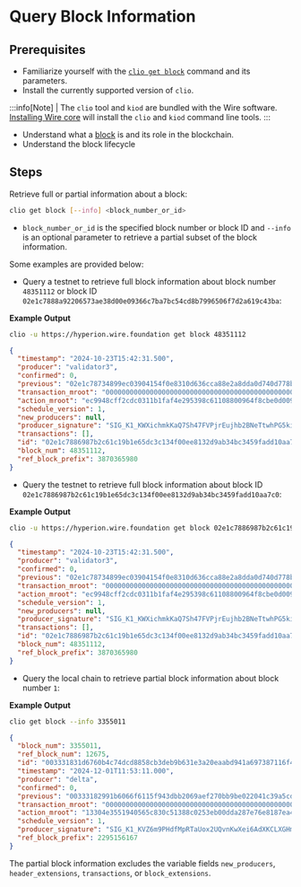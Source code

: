 # Query Block Information

## Prerequisites

* Familiarize yourself with the [`clio get block`](/docs/api-reference/tooling/clio/command-reference/get/block.md) command and its parameters.
* Install the currently supported version of `clio`.

:::info[Note]
| The `clio` tool and `kiod` are bundled with the Wire software. [Installing Wire core](/docs/getting-started/install-dependencies.md) will install the `clio` and `kiod` command line tools.
:::

<!-- TODO: add reference for block lifecycle -->

* Understand what a [block](/docs/introduction/glossary.md#block) is and its role in the blockchain.
* Understand the block lifecycle

## Steps

Retrieve full or partial information about a block:

```sh
clio get block [--info] <block_number_or_id>
```

* `block_number_or_id` is the specified block number or block ID and `--info` is an optional parameter to retrieve a partial subset of the block information.

Some examples are provided below:

* Query a testnet to retrieve full block information about block number `48351112` or block ID `02e1c7888a92206573ae38d00e09366c7ba7bc54cd8b7996506f7d2a619c43ba`:

**Example Output**

```sh
clio -u https://hyperion.wire.foundation get block 48351112
```

```json
{
  "timestamp": "2024-10-23T15:42:31.500",
  "producer": "validator3",
  "confirmed": 0,
  "previous": "02e1c78734899ec03904154f0e8310d636cca88e2a8dda0d740d778b7cfcf356",
  "transaction_mroot": "0000000000000000000000000000000000000000000000000000000000000000",
  "action_mroot": "ec9948cff2cdc0311b1faf4e295398c61108800964f8cbe0d009b10eadb53f78",
  "schedule_version": 1,
  "new_producers": null,
  "producer_signature": "SIG_K1_KWXichmkKaQ7Sh47FVPjrEujhb2BNeTtwhPG5kiUx5TkgHP7aBLjkgycmpc32LaLpQNSixeMFn7YF5NYE1KckuMo5C5yWD",
  "transactions": [],
  "id": "02e1c7886987b2c61c19b1e65dc3c134f00ee8132d9ab34bc3459fadd10aa7c0",
  "block_num": 48351112,
  "ref_block_prefix": 3870365980
}
```

* Query the testnet to retrieve full block information about block ID `02e1c7886987b2c61c19b1e65dc3c134f00ee8132d9ab34bc3459fadd10aa7c0`:

**Example Output**

```sh
clio -u https://hyperion.wire.foundation get block 02e1c7886987b2c61c19b1e65dc3c134f00ee8132d9ab34bc3459fadd10aa7c0
```

```json
{
  "timestamp": "2024-10-23T15:42:31.500",
  "producer": "validator3",
  "confirmed": 0,
  "previous": "02e1c78734899ec03904154f0e8310d636cca88e2a8dda0d740d778b7cfcf356",
  "transaction_mroot": "0000000000000000000000000000000000000000000000000000000000000000",
  "action_mroot": "ec9948cff2cdc0311b1faf4e295398c61108800964f8cbe0d009b10eadb53f78",
  "schedule_version": 1,
  "new_producers": null,
  "producer_signature": "SIG_K1_KWXichmkKaQ7Sh47FVPjrEujhb2BNeTtwhPG5kiUx5TkgHP7aBLjkgycmpc32LaLpQNSixeMFn7YF5NYE1KckuMo5C5yWD",
  "transactions": [],
  "id": "02e1c7886987b2c61c19b1e65dc3c134f00ee8132d9ab34bc3459fadd10aa7c0",
  "block_num": 48351112,
  "ref_block_prefix": 3870365980
}
```

* Query the local chain to retrieve partial block information about block number `1`:

**Example Output**

```sh
clio get block --info 3355011
```

```json
{
  "block_num": 3355011,
  "ref_block_num": 12675,
  "id": "003331831d6760b4c74dcd8858cb3deb9b631e3a20eaabd941a697387116f4bf",
  "timestamp": "2024-12-01T11:53:11.000",
  "producer": "delta",
  "confirmed": 0,
  "previous": "00333182991b6066f6115f943dbb2069aef270bb9be022041c39a5cd08c43843",
  "transaction_mroot": "0000000000000000000000000000000000000000000000000000000000000000",
  "action_mroot": "13304e3551940565c830c51388c0253eb00dda287e76e8187ea4629dc8a22995",
  "schedule_version": 1,
  "producer_signature": "SIG_K1_KVZ6m9PHdfMpRTaUox2UQvnKwXei6AdXKCLXGHmDUeqBuKpZFxr9PmNK1tUHDUsLi6eDWHu1BEnrcvLTD6KhBcwDbLuHfz",
  "ref_block_prefix": 2295156167
}
```

The partial block information excludes the variable fields `new_producers`, `header_extensions`, `transactions`, or `block_extensions`.
